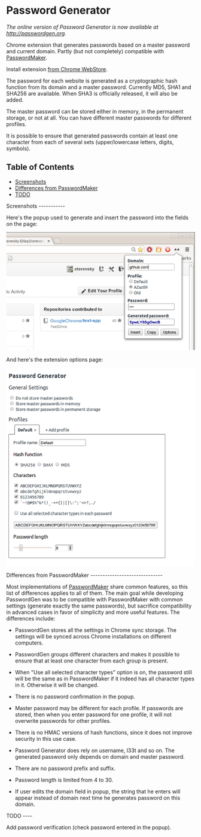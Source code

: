 Password Generator
==================

*The online version of Password Generator is now available at <http://passwordgen.org>.*

Chrome extension that generates passwords based on a master password and current domain. Partly (but not completely) compatible with [PasswordMaker](http://passwordmaker.org).

Install extension [from Chrome WebStore](https://chrome.google.com/webstore/detail/password-generator/klfojgipmkdgfmikjfdhhkjlfeboaoij).

The password for each website is generated as a cryptographic hash function from its domain and a master password. Currently MD5, SHA1 and SHA256 are available. When SHA3 is officially released, it will also be added.

The master password can be stored either in memory, in the permanent storage, or not at all. You can have different master passwords for different profiles.

It is possible to ensure that generated passwords contain at least one character from each of several sets (upper/lowercase letters, digits, symbols).

Table of Contents
-----------------
- [Screenshots](#screenshots)
- [Differences from PasswordMaker](#pm)
- [TODO](#todo)

<a name="screenshots">
Screenshots
-----------

Here's the popup used to generate and insert the password into the fields on the page:

![Popup screenshot](images/screenshot1.png)

And here's the extension options page:

![Options page screenshot](images/screenshot2.png)

<a name="pm">
Differences from PasswordMaker
------------------------------

Most implementations of [PasswordMaker](http://passwordmaker.org) share common features, so this list of differences applies to all of them. The main goal while developing PasswordGen was to be compatible with PasswordMaker with common settings (generate exactly the same passwords), but sacrifice compatibility in advanced cases in favor of simplicity and more useful features. The differences include:

 - PasswordGen stores all the settings in Chrome sync storage. The settings will be synced across Chrome installations on different computers.

 - PasswordGen groups different characters and makes it possible to ensure that at least one character from each group is present.

 - When "Use all selected character types" option is on, the password still will be the same as in PasswordMaker if it indeed has all character types in it. Otherwise it will be changed.

 - There is no password confirmation in the popup.

 - Master password may be different for each profile. If passwords are stored, then when you enter password for one profile, it will not overwrite passwords for other profiles.

 - There is no HMAC versions of hash functions, since it does not improve security in this use case.

 - Password Generator does rely on username, l33t and so on. The generated password only depends on domain and master password.

 - There are no password prefix and suffix.

 - Password length is limited from 4 to 30.

 - If user edits the domain field in popup, the string that he enters will appear instead of domain next time he generates password on this domain.

<a name="todo">
TODO
----

Add password verification (check password entered in the popup).
